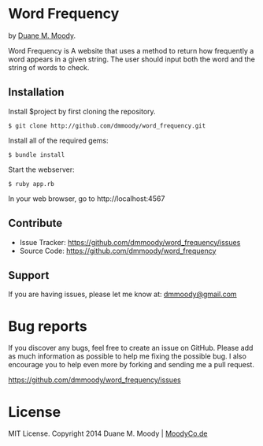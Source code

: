 Word Frequency
==============

by <a href="http://moodyco.de" target="_blank">Duane M. Moody</a>.

Word Frequency is A website that uses a method to return how frequently a word appears in a given string. The user should input both the word and the string of words to check.

Installation
------------

Install $project by first cloning the repository.  
```
$ git clone http://github.com/dmmoody/word_frequency.git
```

Install all of the required gems:
```
$ bundle install
```

Start the webserver:
```
$ ruby app.rb
```

In your web browser, go to http://localhost:4567

Contribute
----------

- Issue Tracker: https://github.com/dmmoody/word_frequency/issues
- Source Code: https://github.com/dmmoody/word_frequency

Support
-------

If you are having issues, please let me know at: dmmoody@gmail.com

Bug reports
===========

If you discover any bugs, feel free to create an issue on GitHub. Please add as much information as possible to help me fixing the possible bug. I also encourage you to help even more by forking and sending me a pull request.

https://github.com/dmmoody/word_frequency/issues

License
=======

MIT License. Copyright 2014 Duane M. Moody | <a href="http://moodyco.de">MoodyCo.de</a>
